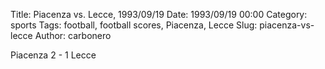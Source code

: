 Title: Piacenza vs. Lecce, 1993/09/19
Date: 1993/09/19 00:00
Category: sports
Tags: football, football scores, Piacenza, Lecce
Slug: piacenza-vs-lecce
Author: carbonero


Piacenza 2 - 1 Lecce
